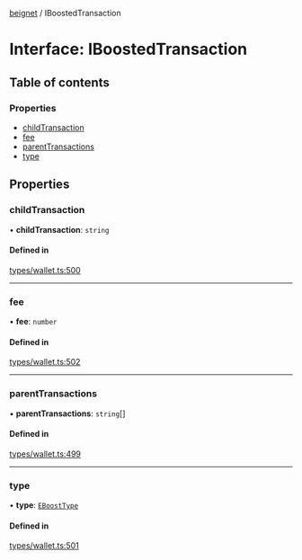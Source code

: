 [beignet](../README.md) / IBoostedTransaction

# Interface: IBoostedTransaction

## Table of contents

### Properties

- [childTransaction](IBoostedTransaction.md#childtransaction)
- [fee](IBoostedTransaction.md#fee)
- [parentTransactions](IBoostedTransaction.md#parenttransactions)
- [type](IBoostedTransaction.md#type)

## Properties

### childTransaction

• **childTransaction**: `string`

#### Defined in

[types/wallet.ts:500](https://github.com/synonymdev/beignet/blob/0e5dd24/src/types/wallet.ts#L500)

___

### fee

• **fee**: `number`

#### Defined in

[types/wallet.ts:502](https://github.com/synonymdev/beignet/blob/0e5dd24/src/types/wallet.ts#L502)

___

### parentTransactions

• **parentTransactions**: `string`[]

#### Defined in

[types/wallet.ts:499](https://github.com/synonymdev/beignet/blob/0e5dd24/src/types/wallet.ts#L499)

___

### type

• **type**: [`EBoostType`](../enums/EBoostType.md)

#### Defined in

[types/wallet.ts:501](https://github.com/synonymdev/beignet/blob/0e5dd24/src/types/wallet.ts#L501)
